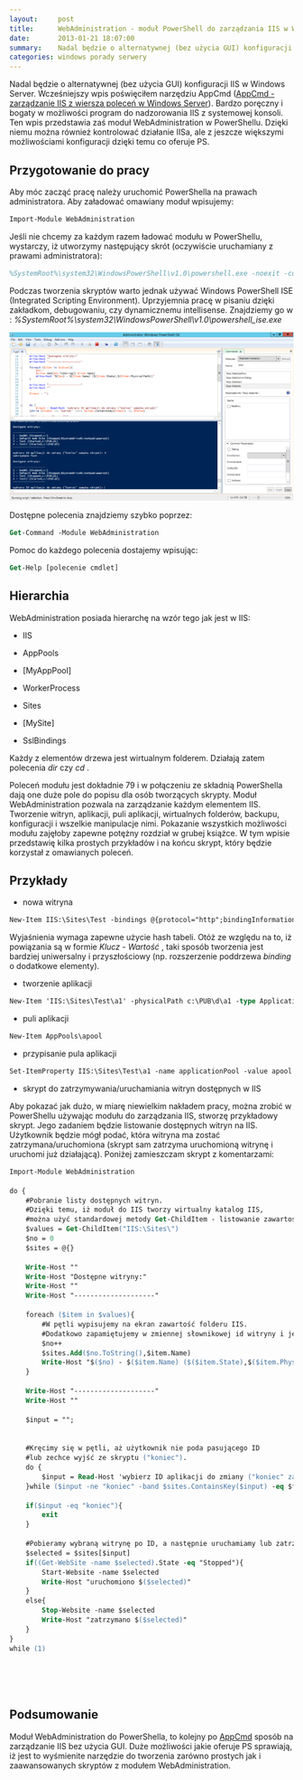```yaml
---
layout:     post
title:      WebAdministration - moduł PowerShell do zarządzania IIS w Windows Server
date:       2013-01-21 18:07:00
summary:    Nadal będzie o alternatywnej (bez użycia GUI) konfiguracji IIS w Windows Server. Wcześniejszy wpis poświęciłem narzędziu AppCmd (AppCmd - zarządzanie IIS z wiersza poleceń w Windows Server). Bardzo poręczny i bogaty w możliwości program do nadzorowania IIS z systemowej konsoli. Ten wpis przedstawia zaś moduł WebAdministration w PowerShellu. Dzięki niemu można również kontrolować działanie IISa, al...
categories: windows porady serwery
---
```




Nadal będzie o alternatywnej (bez użycia GUI) konfiguracji IIS w Windows Server. Wcześniejszy wpis poświęciłem narzędziu AppCmd ([AppCmd - zarządzanie IIS z wiersza poleceń w Windows Server](http://www.dobreprogramy.pl/djfoxer/AppCmd-zarzadzanie-IIS-z-wiersza-polecen-w-Windows-Server,38643.html)). Bardzo poręczny i bogaty w możliwości program do nadzorowania IIS z systemowej konsoli. Ten wpis przedstawia zaś moduł WebAdministration w PowerShellu. Dzięki niemu można również kontrolować działanie IISa, ale z jeszcze większymi możliwościami konfiguracji dzięki temu co oferuje PS.



## Przygotowanie do pracy

Aby móc zacząć pracę należy uruchomić PowerShella na prawach administratora. Aby załadować omawiany moduł wpisujemy:


```ps
Import-Module WebAdministration
```


Jeśli nie chcemy za każdym razem ładować modułu w PowerShellu, wystarczy, iż utworzymy następujący skrót (oczywiście uruchamiany z prawami administratora):


```ps
%SystemRoot%\system32\WindowsPowerShell\v1.0\powershell.exe -noexit -command "import-module webadministration"
```


Podczas tworzenia skryptów warto jednak używać Windows PowerShell ISE (Integrated Scripting Environment). Uprzyjemnia pracę w pisaniu dzięki zakładkom, debugowaniu, czy dynamicznemu intellisense. Znajdziemy go w :  *%SystemRoot%\system32\WindowsPowerShell\v1.0\powershell_ise.exe*  

![desk](https://raw.githubusercontent.com/djfoxer/djfoxer.github.io/master/_img/2013-1-21-_109_/g_-_608x405_-_-_38739x20130120224054_0.png)


Dostępne polecenia znajdziemy szybko poprzez:


```ps
Get-Command -Module WebAdministration
```


Pomoc do każdego polecenia dostajemy wpisując:

```ps
Get-Help [polecenie cmdlet]
```



## Hierarchia

WebAdministration posiada hierarchę na wzór tego jak jest  w IIS:


  * IIS



  * AppPools


  * [MyAppPool]


  * WorkerProcess








  * Sites


  * [MySite]





  * SslBindings






Każdy z elementów drzewa jest wirtualnym folderem. Działają zatem polecenia  *dir*  czy  *cd* .



Poleceń  modułu jest dokładnie 79 i w połączeniu ze składnią PowerShella dają one duże pole do popisu dla osób tworzących skrypty. Moduł WebAdministration pozwala na zarządzanie każdym elementem IIS. Tworzenie witryn, aplikacji, puli aplikacji, wirtualnych folderów, backupu, konfiguracji i wszelkie manipulacje nimi. Pokazanie wszystkich możliwości modułu zajęłoby zapewne potężny rozdział w grubej książce. W tym wpisie przedstawię kilka prostych przykładów i na końcu skrypt, który będzie korzystał z omawianych poleceń. 


## Przykłady




  * nowa witryna



```ps
New-Item IIS:\Sites\Test -bindings @{protocol="http";bindingInformation=":80:Test"} -id 6 -physicalPath c:\PUB\d1
```

Wyjaśnienia wymaga zapewne użycie hash tabeli. Otóż ze względu na to, iż powiązania są w formie  *Klucz - Wartość* , taki sposób tworzenia jest bardziej uniwersalny i przyszłościowy (np. rozszerzenie poddrzewa  *binding*  o dodatkowe elementy).

  * tworzenie aplikacji



```ps
New-Item 'IIS:\Sites\Test\a1' -physicalPath c:\PUB\d\a1 -type Application
```



  * puli aplikacji 



```ps
New-Item AppPools\apool
```


  * przypisanie pula aplikacji 


```ps
Set-ItemProperty IIS:\Sites\Test\a1 -name applicationPool -value apool
```


  * skrypt do zatrzymywania/uruchamiania witryn dostępnych w IIS

Aby pokazać jak dużo, w miarę niewielkim nakładem pracy, można zrobić w PowerShellu używając modułu do zarządzania IIS, stworzę przykładowy skrypt. Jego zadaniem będzie listowanie dostępnych witryn na IIS. Użytkownik będzie mógł podać, która witryna ma zostać zatrzymana/uruchomiona (skrypt sam zatrzyma uruchomioną witrynę i uruchomi już działającą). Poniżej zamieszczam skrypt z komentarzami:


```ps
Import-Module WebAdministration

do {
    #Pobranie listy dostępnych witryn.
    #Dzięki temu, iż moduł do IIS tworzy wirtualny katalog IIS,
    #można użyć standardowej metody Get-ChildItem - listowanie zawartości folderu.
    $values = Get-ChildItem("IIS:\Sites\")
    $no = 0
    $sites = @{}

    Write-Host ""
    Write-Host "Dostępne witryny:"
    Write-Host ""
    Write-Host "--------------------"

    foreach ($item in $values){
        #W pętli wypisujemy na ekran zawartość folderu IIS.
        #Dodatkowo zapamiętujemy w zmiennej słownikowej id witryny i jej nazwę.
        $no++
        $sites.Add($no.ToString(),$item.Name) 
        Write-Host "$($no) - $($item.Name) ($($item.State),$($item.PhysicalPath))"
    }

    Write-Host "--------------------"
    Write-Host ""

    $input = "";


    #Kręcimy się w pętli, aż użytkownik nie poda pasującego ID 
    #lub zechce wyjść ze skryptu ("koniec").
    do {
        $input = Read-Host 'wybierz ID aplikacji do zmiany ("koniec" zamyka skrypt)'
    }while ($input -ne "koniec" -band $sites.ContainsKey($input) -eq $false)

    if($input -eq "koniec"){
        exit
    }

    #Pobieramy wybraną witrynę po ID, a następnie uruchamiamy lub zatrzymujemy ją.
    $selected = $sites[$input]
    if((Get-WebSite -name $selected).State -eq "Stopped"){
        Start-Website -name $selected
        Write-Host "uruchomiono $($selected)"
    }
    else{
        Stop-Website -name $selected
        Write-Host "zatrzymano $($selected)"
    }
}
while (1)






```





## Podsumowanie


Moduł WebAdministration do PowerShella, to kolejny po [AppCmd](http://www.dobreprogramy.pl/djfoxer/AppCmd-zarzadzanie-IIS-z-wiersza-polecen-w-Windows-Server,38643.html) sposób na zarządzanie IIS bez użycia GUI. Duże możliwości jakie oferuje PS sprawiają, iż jest to wyśmienite narzędzie do tworzenia zarówno prostych jak i zaawansowanych skryptów z modułem WebAdministration.